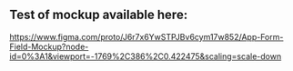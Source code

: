 ## Test of mockup available here:
https://www.figma.com/proto/J6r7x6YwSTPJBv6cym17w852/App-Form-Field-Mockup?node-id=0%3A1&viewport=-1769%2C386%2C0.422475&scaling=scale-down
